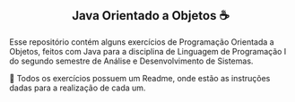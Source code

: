 <h2 align="center"> Java Orientado a Objetos ☕</h2>

Esse repositório contém alguns exercícios de Programação Orientada a Objetos, feitos com Java para a disciplina de Linguagem de Programação I do segundo semestre de Análise e Desenvolvimento de Sistemas.

📝 Todos os exercícios possuem um Readme, onde estão as instruções dadas para a realização de cada um.
